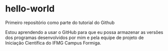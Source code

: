 # hello-world
Primeiro repositório como parte do tutorial do Github

Estou aprendendo a usar o GitHub para que eu possa armazenar as versões dos programas desenvolvidos por mim e pela equipe de projeto de Iniciação Científica do IFMG Campus Formiga.
